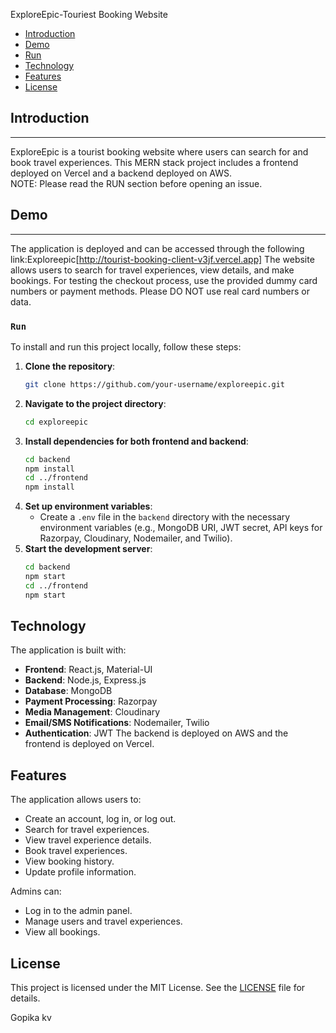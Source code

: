 ExploreEpic-Touriest Booking Website

- [Introduction](#introduction)
- [Demo](#demo)
- [Run](#run)
- [Technology](#technology)
- [Features](#features)
- [License](#license)



## **Introduction**
---
ExploreEpic is a tourist booking website where users can search for and book travel experiences. This MERN stack project includes a frontend deployed on Vercel and a backend deployed on AWS.  
NOTE: Please read the RUN section before opening an issue.


## Demo
---
The application is deployed and can be accessed through the following link:Exploreepic[http://tourist-booking-client-v3jf.vercel.app]
The website allows users to search for travel experiences, view details, and make bookings. For testing the checkout process, use the provided dummy card numbers or payment methods. Please DO NOT use real card numbers or data.


### `Run`

To install and run this project locally, follow these steps:
1. **Clone the repository**:
    ```bash
    git clone https://github.com/your-username/exploreepic.git
    ```
2. **Navigate to the project directory**:
    ```bash
    cd exploreepic
    ```
3. **Install dependencies for both frontend and backend**:
    ```bash
    cd backend
    npm install
    cd ../frontend
    npm install
    ```
4. **Set up environment variables**:
   - Create a `.env` file in the `backend` directory with the necessary environment variables (e.g., MongoDB URI, JWT secret, API keys for Razorpay, Cloudinary, Nodemailer, and Twilio).
5. **Start the development server**:
    ```bash
    cd backend
    npm start
    cd ../frontend
    npm start
    ```

## Technology

The application is built with:
- **Frontend**: React.js, Material-UI
- **Backend**: Node.js, Express.js
- **Database**: MongoDB
- **Payment Processing**: Razorpay
- **Media Management**: Cloudinary
- **Email/SMS Notifications**: Nodemailer, Twilio
- **Authentication**: JWT
The backend is deployed on AWS and the frontend is deployed on Vercel.
## Features

The application allows users to:
- Create an account, log in, or log out.
- Search for travel experiences.
- View travel experience details.
- Book travel experiences.
- View booking history.
- Update profile information.

Admins can:
- Log in to the admin panel.
- Manage users and travel experiences.
- View all bookings.

## License

This project is licensed under the MIT License. See the [LICENSE](LICENSE) file for details.

Gopika kv



